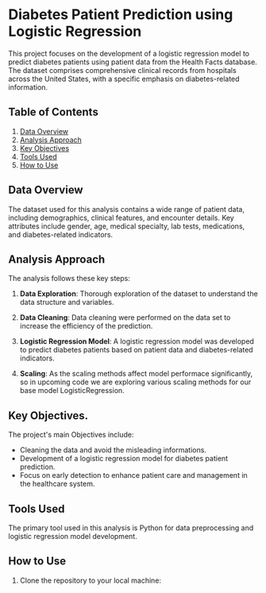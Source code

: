 # Diabetes Patient Prediction using Logistic Regression

This project focuses on the development of a logistic regression model to predict diabetes patients using patient data from the Health Facts database. The dataset comprises comprehensive clinical records from hospitals across the United States, with a specific emphasis on diabetes-related information.

## Table of Contents

1. [Data Overview](#data-overview)
2. [Analysis Approach](#analysis-approach)
3. [Key Objectives](#key-Objectives)
4. [Tools Used](#tools-used)
5. [How to Use](#how-to-use)

## Data Overview

The dataset used for this analysis contains a wide range of patient data, including demographics, clinical features, and encounter details. Key attributes include gender, age, medical specialty, lab tests, medications, and diabetes-related indicators.

## Analysis Approach

The analysis follows these key steps:

1. **Data Exploration**: Thorough exploration of the dataset to understand the data structure and variables.

2. **Data Cleaning**: Data cleaning were performed on the data set to increase the efficiency of the prediction.

3. **Logistic Regression Model**: A logistic regression model was developed to predict diabetes patients based on patient data and diabetes-related indicators.

4. **Scaling**: As the scaling methods affect model performace significantly, so in upcoming code we are exploring various scaling methods for our base model LogisticRegression.
   
## Key Objectives.

The project's main Objectives include:

- Cleaning the data and avoid the misleading informations.
- Development of a logistic regression model for diabetes patient prediction.
- Focus on early detection to enhance patient care and management in the healthcare system.

## Tools Used

The primary tool used in this analysis is Python for data preprocessing and logistic regression model development.

## How to Use

1. Clone the repository to your local machine:

